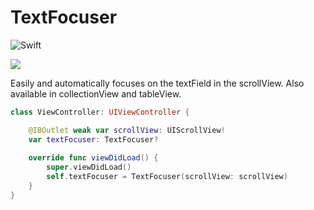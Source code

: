 # TextFocuser

![Swift](https://img.shields.io/badge/Swift-3.1-orange.svg)

<img src="images/example.gif"/>


Easily and automatically focuses on the textField in the scrollView.
Also available in collectionView and tableView.

```swift
class ViewController: UIViewController {

    @IBOutlet weak var scrollView: UIScrollView!
    var textFocuser: TextFocuser?
    
    override func viewDidLoad() {
        super.viewDidLoad()
        self.textFocuser = TextFocuser(scrollView: scrollView)
    }
}
```
